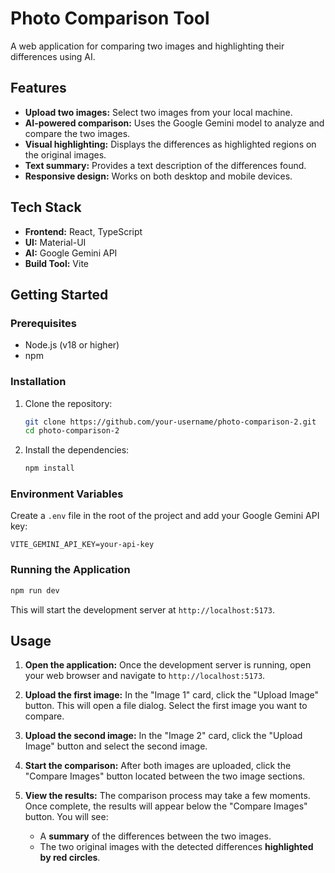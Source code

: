 # Photo Comparison Tool

A web application for comparing two images and highlighting their differences using AI.

## Features

*   **Upload two images:** Select two images from your local machine.
*   **AI-powered comparison:** Uses the Google Gemini model to analyze and compare the two images.
*   **Visual highlighting:** Displays the differences as highlighted regions on the original images.
*   **Text summary:** Provides a text description of the differences found.
*   **Responsive design:** Works on both desktop and mobile devices.

## Tech Stack

*   **Frontend:** React, TypeScript
*   **UI:** Material-UI
*   **AI:** Google Gemini API
*   **Build Tool:** Vite

## Getting Started

### Prerequisites

*   Node.js (v18 or higher)
*   npm

### Installation

1.  Clone the repository:
    ```bash
    git clone https://github.com/your-username/photo-comparison-2.git
    cd photo-comparison-2
    ```
2.  Install the dependencies:
    ```bash
    npm install
    ```

### Environment Variables

Create a `.env` file in the root of the project and add your Google Gemini API key:

```
VITE_GEMINI_API_KEY=your-api-key
```

### Running the Application

```bash
npm run dev
```

This will start the development server at `http://localhost:5173`.

## Usage

1.  **Open the application:** Once the development server is running, open your web browser and navigate to `http://localhost:5173`.

2.  **Upload the first image:** In the "Image 1" card, click the "Upload Image" button. This will open a file dialog. Select the first image you want to compare.

3.  **Upload the second image:** In the "Image 2" card, click the "Upload Image" button and select the second image.

4.  **Start the comparison:** After both images are uploaded, click the "Compare Images" button located between the two image sections.

5.  **View the results:** The comparison process may take a few moments. Once complete, the results will appear below the "Compare Images" button. You will see:
    *   A **summary** of the differences between the two images.
    *   The two original images with the detected differences **highlighted by red circles**.